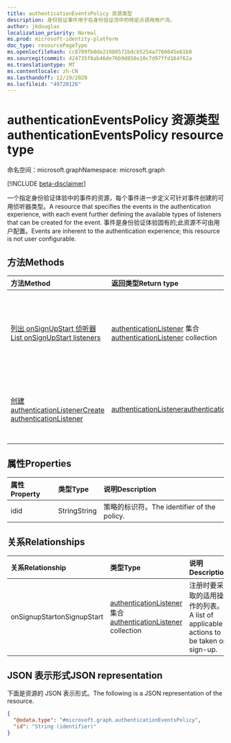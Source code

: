 ```yaml
---
title: authenticationEventsPolicy 资源类型
description: 身份验证事件用于在身份验证流中的特定点调用用户流。
author: jkdouglas
localization_priority: Normal
ms.prod: microsoft-identity-platform
doc_type: resourcePageType
ms.openlocfilehash: cc8789fb0de21980571bdcb5254a7760045e61b0
ms.sourcegitcommit: 424735f8ab46de76b9d850e10c7d97ffd164f62a
ms.translationtype: MT
ms.contentlocale: zh-CN
ms.lasthandoff: 12/19/2020
ms.locfileid: "49720126"
---
```

# <a name="authenticationeventspolicy-resource-type"></a><span data-ttu-id="e6ffb-103">authenticationEventsPolicy 资源类型</span><span class="sxs-lookup"><span data-stu-id="e6ffb-103">authenticationEventsPolicy resource type</span></span>

<span data-ttu-id="e6ffb-104">命名空间：microsoft.graph</span><span class="sxs-lookup"><span data-stu-id="e6ffb-104">Namespace: microsoft.graph</span></span>

[!INCLUDE [beta-disclaimer](../../includes/beta-disclaimer.md)]

<span data-ttu-id="e6ffb-105">一个指定身份验证体验中的事件的资源，每个事件进一步定义可针对事件创建的可用侦听器类型。</span><span class="sxs-lookup"><span data-stu-id="e6ffb-105">A resource that specifies the events in the authentication experience, with each event further defining the available types of listeners that can be created for the event.</span></span> <span data-ttu-id="e6ffb-106">事件是身份验证体验固有的;此资源不可由用户配置。</span><span class="sxs-lookup"><span data-stu-id="e6ffb-106">Events are inherent to the authentication experience; this resource is not user configurable.</span></span>

## <a name="methods"></a><span data-ttu-id="e6ffb-107">方法</span><span class="sxs-lookup"><span data-stu-id="e6ffb-107">Methods</span></span>

|<span data-ttu-id="e6ffb-108">方法</span><span class="sxs-lookup"><span data-stu-id="e6ffb-108">Method</span></span>|<span data-ttu-id="e6ffb-109">返回类型</span><span class="sxs-lookup"><span data-stu-id="e6ffb-109">Return type</span></span>|<span data-ttu-id="e6ffb-110">说明</span><span class="sxs-lookup"><span data-stu-id="e6ffb-110">Description</span></span>|
|:---|:---|:---|
|[<span data-ttu-id="e6ffb-111">列出 onSignUpStart 侦听器</span><span class="sxs-lookup"><span data-stu-id="e6ffb-111">List onSignUpStart listeners</span></span>](../api/authenticationeventspolicy-list-onsignupstart.md)|<span data-ttu-id="e6ffb-112">[authenticationListener](../resources/authenticationlistener.md) 集合</span><span class="sxs-lookup"><span data-stu-id="e6ffb-112">[authenticationListener](../resources/authenticationlistener.md) collection</span></span>|<span data-ttu-id="e6ffb-113">获取 onSignupStart 事件支持的 authenticationListener 资源的集合。</span><span class="sxs-lookup"><span data-stu-id="e6ffb-113">Get the collection of authenticationListener resources supported by the onSignupStart event.</span></span>|
|[<span data-ttu-id="e6ffb-114">创建 authenticationListener</span><span class="sxs-lookup"><span data-stu-id="e6ffb-114">Create authenticationListener</span></span>](../api/authenticationeventspolicy-post-onsignupstart.md)|[<span data-ttu-id="e6ffb-115">authenticationListener</span><span class="sxs-lookup"><span data-stu-id="e6ffb-115">authenticationListener</span></span>](../resources/authenticationlistener.md)|<span data-ttu-id="e6ffb-116">为 onSignupStart 事件创建新的 authenticationListener 对象。</span><span class="sxs-lookup"><span data-stu-id="e6ffb-116">Create a new authenticationListener object for the onSignupStart event.</span></span>|

## <a name="properties"></a><span data-ttu-id="e6ffb-117">属性</span><span class="sxs-lookup"><span data-stu-id="e6ffb-117">Properties</span></span>

|<span data-ttu-id="e6ffb-118">属性</span><span class="sxs-lookup"><span data-stu-id="e6ffb-118">Property</span></span>|<span data-ttu-id="e6ffb-119">类型</span><span class="sxs-lookup"><span data-stu-id="e6ffb-119">Type</span></span>|<span data-ttu-id="e6ffb-120">说明</span><span class="sxs-lookup"><span data-stu-id="e6ffb-120">Description</span></span>|
|:---|:---|:---|
|<span data-ttu-id="e6ffb-121">id</span><span class="sxs-lookup"><span data-stu-id="e6ffb-121">id</span></span>|<span data-ttu-id="e6ffb-122">String</span><span class="sxs-lookup"><span data-stu-id="e6ffb-122">String</span></span>|<span data-ttu-id="e6ffb-123">策略的标识符。</span><span class="sxs-lookup"><span data-stu-id="e6ffb-123">The identifier of the policy.</span></span>|

## <a name="relationships"></a><span data-ttu-id="e6ffb-124">关系</span><span class="sxs-lookup"><span data-stu-id="e6ffb-124">Relationships</span></span>

|<span data-ttu-id="e6ffb-125">关系</span><span class="sxs-lookup"><span data-stu-id="e6ffb-125">Relationship</span></span>|<span data-ttu-id="e6ffb-126">类型</span><span class="sxs-lookup"><span data-stu-id="e6ffb-126">Type</span></span>|<span data-ttu-id="e6ffb-127">说明</span><span class="sxs-lookup"><span data-stu-id="e6ffb-127">Description</span></span>|
|:---|:---|:---|
|<span data-ttu-id="e6ffb-128">onSignupStart</span><span class="sxs-lookup"><span data-stu-id="e6ffb-128">onSignupStart</span></span>|<span data-ttu-id="e6ffb-129">[authenticationListener](../resources/authenticationlistener.md) 集合</span><span class="sxs-lookup"><span data-stu-id="e6ffb-129">[authenticationListener](../resources/authenticationlistener.md) collection</span></span>|<span data-ttu-id="e6ffb-130">注册时要采取的适用操作的列表。</span><span class="sxs-lookup"><span data-stu-id="e6ffb-130">A list of applicable actions to be taken on sign-up.</span></span>|

## <a name="json-representation"></a><span data-ttu-id="e6ffb-131">JSON 表示形式</span><span class="sxs-lookup"><span data-stu-id="e6ffb-131">JSON representation</span></span>

<span data-ttu-id="e6ffb-132">下面是资源的 JSON 表示形式。</span><span class="sxs-lookup"><span data-stu-id="e6ffb-132">The following is a JSON representation of the resource.</span></span>
<!-- {
  "blockType": "resource",
  "keyProperty": "id",
  "@odata.type": "microsoft.graph.authenticationEventsPolicy",
  "baseType": "",
  "openType": false
}
-->

``` json
{
  "@odata.type": "#microsoft.graph.authenticationEventsPolicy",
  "id": "String (identifier)"
}
```

